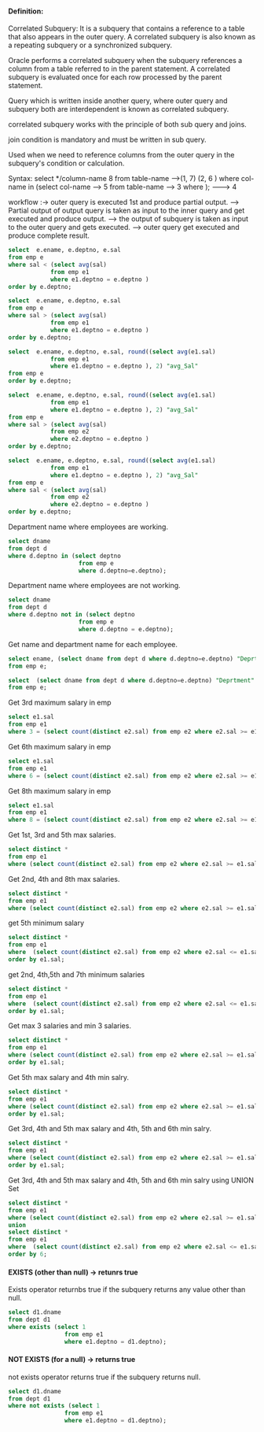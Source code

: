 #### Definition:
Correlated Subquery:
        It is a subquery that contains a reference to a table that also appears in the outer query.
A correlated subquery is also known as a repeating subquery or a synchronized subquery.

Oracle performs a correlated subquery when the subquery references a column from a table referred to in the parent statement. 
A correlated subquery is evaluated once for each row processed by the parent statement. 

Query which is written inside another query, where outer query and subquery both are interdependent is known as correlated subquery.

correlated subquery works with the principle of both sub query and joins.

join condition is mandatory and must be written in sub query.

Used when we need to reference columns from the outer query in the subquery's condition or calculation.

Syntax: 
        select */column-name 8
            from table-name -->(1, 7)
        (2, 6 )    where col-name in (select col-name  --> 5
                                from table-name  --> 3
                                where <join condition>);  ---> 4

workflow :-> outer query is executed 1st and produce partial output.
        --> Partial output of output query is taken as input to the inner query and get executed and produce output.
    --> the output of subquery is taken as input to the outer query and gets executed.
    --> outer query get executed and produce complete result.

```sql
select  e.ename, e.deptno, e.sal
from emp e
where sal < (select avg(sal)
            from emp e1
            where e1.deptno = e.deptno )            
order by e.deptno;
```

```sql
select  e.ename, e.deptno, e.sal
from emp e
where sal > (select avg(sal)
            from emp e1
            where e1.deptno = e.deptno )            
order by e.deptno;
```

```sql
select  e.ename, e.deptno, e.sal, round((select avg(e1.sal)
            from emp e1
            where e1.deptno = e.deptno ), 2) "avg_Sal"
from emp e       
order by e.deptno;
```
```sql
select  e.ename, e.deptno, e.sal, round((select avg(e1.sal)
            from emp e1
            where e1.deptno = e.deptno ), 2) "avg_Sal"
from emp e
where sal > (select avg(sal)
            from emp e2
            where e2.deptno = e.deptno )            
order by e.deptno;
```
```sql
select  e.ename, e.deptno, e.sal, round((select avg(e1.sal)
            from emp e1
            where e1.deptno = e.deptno ), 2) "avg_Sal"
from emp e
where sal < (select avg(sal)
            from emp e2
            where e2.deptno = e.deptno )            
order by e.deptno;
```

Department name where employees are working.
```sql
select dname
from dept d
where d.deptno in (select deptno
                    from emp e
                    where d.deptno=e.deptno);
```

Department name where employees are not working.
```sql
select dname
from dept d
where d.deptno not in (select deptno
                    from emp e
                    where d.deptno = e.deptno);
``` 

Get name and department name for each employee.
```sql
select ename, (select dname from dept d where d.deptno=e.deptno) "Deprtment"
from emp e;
```

```sql
select  (select dname from dept d where d.deptno=e.deptno) "Deprtment"
from emp e;
```

Get 3rd maximum salary in emp
```sql
select e1.sal
from emp e1
where 3 = (select count(distinct e2.sal) from emp e2 where e2.sal >= e1.sal);
```


Get 6th maximum salary in emp
```sql
select e1.sal
from emp e1
where 6 = (select count(distinct e2.sal) from emp e2 where e2.sal >= e1.sal);
```


Get 8th maximum salary in emp
```sql
select e1.sal
from emp e1
where 8 = (select count(distinct e2.sal) from emp e2 where e2.sal >= e1.sal);
```

Get 1st, 3rd and 5th max salaries.
```sql
select distinct *
from emp e1
where (select count(distinct e2.sal) from emp e2 where e2.sal >= e1.sal) in (1,3,5);
```
Get 2nd, 4th and 8th max salaries.
```sql
select distinct *
from emp e1
where (select count(distinct e2.sal) from emp e2 where e2.sal >= e1.sal) in (2, 4, 8);
```

get 5th minimum salary
```sql
select distinct *
from emp e1
where  (select count(distinct e2.sal) from emp e2 where e2.sal <= e1.sal) =5
order by e1.sal;
```
get 2nd, 4th,5th and 7th minimum salaries
```sql
select distinct *
from emp e1
where  (select count(distinct e2.sal) from emp e2 where e2.sal <= e1.sal) in (2, 4, 5, 7)
order by e1.sal;
```

Get max 3 salaries and min 3 salaries.
```sql
select distinct *
from emp e1
where (select count(distinct e2.sal) from emp e2 where e2.sal >= e1.sal) <=3 or (select count(distinct e2.sal) from emp e2 where e2.sal <= e1.sal) <=3
order by e1.sal;
```

Get  5th max salary and  4th min salry.
```sql
select distinct *
from emp e1
where (select count(distinct e2.sal) from emp e2 where e2.sal >= e1.sal) = 5 or (select count(distinct e2.sal) from emp e2 where e2.sal <= e1.sal) = 4
order by e1.sal;
```

Get 3rd, 4th and  5th max salary and  4th, 5th and 6th min salry.
```sql
select distinct *
from emp e1
where (select count(distinct e2.sal) from emp e2 where e2.sal >= e1.sal) in (3, 4, 5) or (select count(distinct e2.sal) from emp e2 where e2.sal <= e1.sal) in (4, 5, 6)
order by e1.sal;
```
Get 3rd, 4th and  5th max salary and  4th, 5th and 6th min salry using UNION Set
```sql
select distinct *
from emp e1
where (select count(distinct e2.sal) from emp e2 where e2.sal >= e1.sal) in (3, 4,5)
union
select distinct *
from emp e1
where  (select count(distinct e2.sal) from emp e2 where e2.sal <= e1.sal) in ( 4, 5, 6) 
order by 6;
```

#### EXISTS (other than null) -> retunrs true
Exists operator returnbs true if the subquery returns any value other than null.
```sql
select d1.dname
from dept d1
where exists (select 1
                from emp e1
                where e1.deptno = d1.deptno);
```
#### NOT EXISTS (for a null)  -> returns true
not exists operator returns true if the subquery returns null.
```sql
select d1.dname
from dept d1
where not exists (select 1
                from emp e1
                where e1.deptno = d1.deptno);
```



